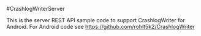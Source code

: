 #CrashlogWriterServer

This is the server REST API sample code to support CrashlogWriter for Android. For Android code see https://github.com/rohit5k2/CrashlogWriter
